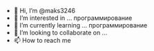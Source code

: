 - 👋 Hi, I’m @maks3246
- 👀 I’m interested in ... программирование
- 🌱 I’m currently learning ... программирование
- 💞️ I’m looking to collaborate on ...
- 📫 How to reach me 










<!---
maks3246/maks3246 is a ✨ special ✨ repository because its `README.md` (this file) appears on your GitHub profile.
You can click the Preview link to take a look at your changes.
--->
